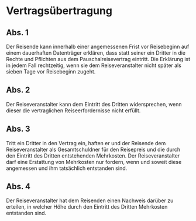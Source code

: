 # Vertragsübertragung



## Abs. 1

 Der Reisende kann innerhalb einer angemessenen Frist vor Reisebeginn auf einem dauerhaften Datenträger erklären, dass statt seiner ein Dritter in die Rechte und Pflichten aus dem Pauschalreisevertrag eintritt. Die Erklärung ist in jedem Fall rechtzeitig, wenn sie dem Reiseveranstalter nicht später als sieben Tage vor Reisebeginn zugeht.

## Abs. 2

 Der Reiseveranstalter kann dem Eintritt des Dritten widersprechen, wenn dieser die vertraglichen Reiseerfordernisse nicht erfüllt.

## Abs. 3

 Tritt ein Dritter in den Vertrag ein, haften er und der Reisende dem Reiseveranstalter als Gesamtschuldner für den Reisepreis und die durch den Eintritt des Dritten entstehenden Mehrkosten. Der Reiseveranstalter darf eine Erstattung von Mehrkosten nur fordern, wenn und soweit diese angemessen und ihm tatsächlich entstanden sind.

## Abs. 4

 Der Reiseveranstalter hat dem Reisenden einen Nachweis darüber zu erteilen, in welcher Höhe durch den Eintritt des Dritten Mehrkosten entstanden sind. 


